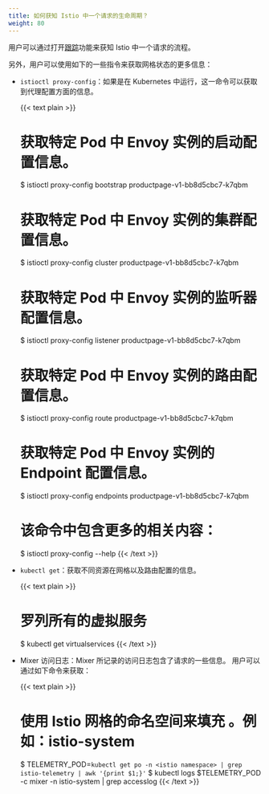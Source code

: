 ```yaml
---
title: 如何获知 Istio 中一个请求的生命周期？
weight: 80
---
```


用户可以通过打开[跟踪](/zh/docs/tasks/telemetry/distributed-tracing/)功能来获知 Istio 中一个请求的流程。

另外，用户可以使用如下的一些指令来获取网格状态的更多信息：

* `istioctl proxy-config`：如果是在 Kubernetes 中运行，这一命令可以获取到代理配置方面的信息。

    {{< text plain >}}
    # 获取特定 Pod 中 Envoy 实例的启动配置信息。
    $ istioctl proxy-config bootstrap productpage-v1-bb8d5cbc7-k7qbm

    # 获取特定 Pod 中 Envoy 实例的集群配置信息。
    $ istioctl proxy-config cluster productpage-v1-bb8d5cbc7-k7qbm

    # 获取特定 Pod 中 Envoy 实例的监听器配置信息。
    $ istioctl proxy-config listener productpage-v1-bb8d5cbc7-k7qbm

    # 获取特定 Pod 中 Envoy 实例的路由配置信息。
    $ istioctl proxy-config route productpage-v1-bb8d5cbc7-k7qbm

    # 获取特定 Pod 中 Envoy 实例的 Endpoint 配置信息。
    $ istioctl proxy-config endpoints productpage-v1-bb8d5cbc7-k7qbm

    # 该命令中包含更多的相关内容：
    $ istioctl proxy-config --help
    {{< /text >}}

* `kubectl get`：获取不同资源在网格以及路由配置的信息。

    {{< text plain >}}
    # 罗列所有的虚拟服务
    $ kubectl get virtualservices
    {{< /text >}}

* Mixer 访问日志：Mixer 所记录的访问日志包含了请求的一些信息。 用户可以通过如下命令来获取：

    {{< text plain >}}
    # 使用 Istio 网格的命名空间来填充 <istio namespace>。例如：istio-system
    $ TELEMETRY_POD=`kubectl get po -n <istio namespace> | grep istio-telemetry | awk '{print $1;}'`
    $ kubectl logs $TELEMETRY_POD -c mixer  -n istio-system  | grep accesslog
    {{< /text >}}
